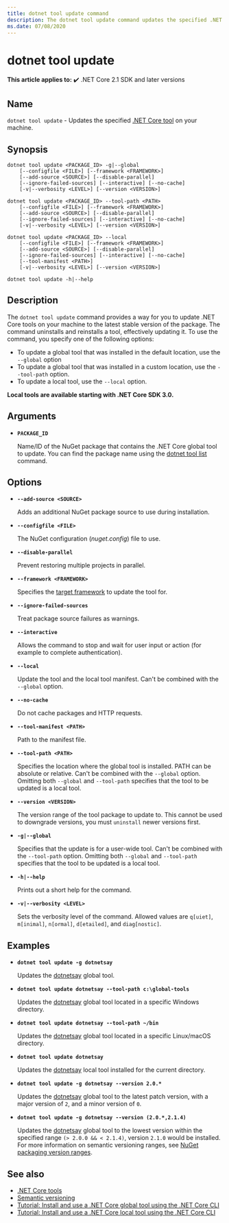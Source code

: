 ```yaml
---
title: dotnet tool update command
description: The dotnet tool update command updates the specified .NET Core tool on your machine.
ms.date: 07/08/2020
---
```

# dotnet tool update

**This article applies to:** ✔️ .NET Core 2.1 SDK and later versions

## Name

`dotnet tool update` - Updates the specified [.NET Core tool](global-tools.md) on your machine.

## Synopsis

```dotnetcli
dotnet tool update <PACKAGE_ID> -g|--global
    [--configfile <FILE>] [--framework <FRAMEWORK>]
    [--add-source <SOURCE>] [--disable-parallel]
    [--ignore-failed-sources] [--interactive] [--no-cache]
    [-v|--verbosity <LEVEL>] [--version <VERSION>]

dotnet tool update <PACKAGE_ID> --tool-path <PATH>
    [--configfile <FILE>] [--framework <FRAMEWORK>]
    [--add-source <SOURCE>] [--disable-parallel]
    [--ignore-failed-sources] [--interactive] [--no-cache]
    [-v|--verbosity <LEVEL>] [--version <VERSION>]

dotnet tool update <PACKAGE_ID> --local
    [--configfile <FILE>] [--framework <FRAMEWORK>]
    [--add-source <SOURCE>] [--disable-parallel]
    [--ignore-failed-sources] [--interactive] [--no-cache]
    [--tool-manifest <PATH>]
    [-v|--verbosity <LEVEL>] [--version <VERSION>]

dotnet tool update -h|--help
```

## Description

The `dotnet tool update` command provides a way for you to update .NET Core tools on your machine to the latest stable version of the package. The command uninstalls and reinstalls a tool, effectively updating it. To use the command, you specify one of the following options:

* To update a global tool that was installed in the default location, use the `--global` option
* To update a global tool that was installed in a custom location, use the `--tool-path` option.
* To update a local tool, use the `--local` option.

**Local tools are available starting with .NET Core SDK 3.0.**

## Arguments

- **`PACKAGE_ID`**

  Name/ID of the NuGet package that contains the .NET Core global tool to update. You can find the package name using the [dotnet tool list](dotnet-tool-list.md) command.

## Options

- **`--add-source <SOURCE>`**

  Adds an additional NuGet package source to use during installation.

- **`--configfile <FILE>`**

  The NuGet configuration (*nuget.config*) file to use.

- **`--disable-parallel`**

  Prevent restoring multiple projects in parallel.

- **`--framework <FRAMEWORK>`**

  Specifies the [target framework](../../standard/frameworks.md) to update the tool for.

- **`--ignore-failed-sources`**

  Treat package source failures as warnings.

- **`--interactive`**

  Allows the command to stop and wait for user input or action (for example to complete authentication).

- **`--local`**

  Update the tool and the local tool manifest. Can't be combined with the `--global` option.

- **`--no-cache`**

  Do not cache packages and HTTP requests.

- **`--tool-manifest <PATH>`**

  Path to the manifest file.

- **`--tool-path <PATH>`**

  Specifies the location where the global tool is installed. PATH can be absolute or relative. Can't be combined with the `--global` option. Omitting both `--global` and `--tool-path` specifies that the tool to be updated is a local tool.

- **`--version <VERSION>`**

  The version range of the tool package to update to. This cannot be used to downgrade versions, you must `uninstall` newer versions first.

- **`-g|--global`**

  Specifies that the update is for a user-wide tool. Can't be combined with the `--tool-path` option. Omitting both `--global` and `--tool-path` specifies that the tool to be updated is a local tool.

- **`-h|--help`**

  Prints out a short help for the command.

- **`-v|--verbosity <LEVEL>`**

  Sets the verbosity level of the command. Allowed values are `q[uiet]`, `m[inimal]`, `n[ormal]`, `d[etailed]`, and `diag[nostic]`.

## Examples

- **`dotnet tool update -g dotnetsay`**

  Updates the [dotnetsay](https://www.nuget.org/packages/dotnetsay/) global tool.

- **`dotnet tool update dotnetsay --tool-path c:\global-tools`**

  Updates the [dotnetsay](https://www.nuget.org/packages/dotnetsay/) global tool located in a specific Windows directory.

- **`dotnet tool update dotnetsay --tool-path ~/bin`**

  Updates the [dotnetsay](https://www.nuget.org/packages/dotnetsay/) global tool located in a specific Linux/macOS directory.

- **`dotnet tool update dotnetsay`**

  Updates the [dotnetsay](https://www.nuget.org/packages/dotnetsay/) local tool installed for the current directory.

- **`dotnet tool update -g dotnetsay --version 2.0.*`**

  Updates the [dotnetsay](https://www.nuget.org/packages/dotnetsay/) global tool to the latest patch version, with a major version of `2`, and a minor version of `0`.

- **`dotnet tool update -g dotnetsay --version (2.0.*,2.1.4)`**

  Updates the [dotnetsay](https://www.nuget.org/packages/dotnetsay/) global tool to the lowest version within the specified range `(> 2.0.0 && < 2.1.4)`, version `2.1.0` would be installed. For more information on semantic versioning ranges, see [NuGet packaging version ranges](/nuget/concepts/package-versioning#version-ranges).

## See also

- [.NET Core tools](global-tools.md)
- [Semantic versioning](https://semver.org)
- [Tutorial: Install and use a .NET Core global tool using the .NET Core CLI](global-tools-how-to-use.md)
- [Tutorial: Install and use a .NET Core local tool using the .NET Core CLI](local-tools-how-to-use.md)

